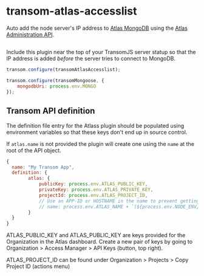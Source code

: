 # transom-atlas-accesslist
Auto add the node server's IP address to [Atlas MongoDB](https://cloud.mongodb.com/) using the [Atlas Administration API](https://docs.atlas.mongodb.com/reference/api/ip-access-list/add-entries-to-access-list/).

##
Include this plugin near the top of your TransomJS server statup so that the IP address 
is added *before* the server tries to connect to MongoDB.

```javascript
transom.configure(transomAtlasAccesslist);

transom.configure(transomMongoose, {
    mongodbUri: process.env.MONGO
});

```

## Transom API definition
The definition file entry for the Atlass plugin should be populated using environment variables so that these
keys don't end up in source control.

If `atlas.name` is not provided the plugin will create one using the `name` at the root of the API object.

```javascript
{
  name: "My Transom App",
  definition: {
        atlas: {
            publicKey: process.env.ATLAS_PUBLIC_KEY,
            privateKey: process.env.ATLAS_PRIVATE_KEY,
            projectId: process.env.ATLAS_PROJECT_ID,
            // Use an APP-ID or HOSTNAME in the name to prevent getting remove by a second instance!
            // name: process.env.ATLAS_NAME + `(${process.env.NODE_ENV})`,
        }
  }
}
```
ATLAS_PUBLIC_KEY and ATLAS_PUBLIC_KEY are keys provided for the Organization in the Atlas dashboard.
Create a new pair of keys by going to Organization > Access Manager > API Keys (button, top right).

ATLAS_PROJECT_ID can be found under Organization > Projects > Copy Project ID (actions menu)

